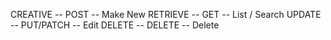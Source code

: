 CREATIVE -- POST -- Make New
RETRIEVE -- GET -- List / Search
UPDATE -- PUT/PATCH -- Edit
DELETE -- DELETE -- Delete
